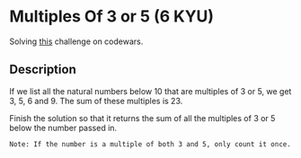 # Multiples Of 3 or 5 (6 KYU)

Solving [this](https://www.codewars.com/kata/514b92a657cdc65150000006/train/java) challenge on codewars.

## Description

If we list all the natural numbers below 10 that are multiples of 3 or 5, we get 3, 5, 6 and 9. The sum of these multiples is 23.

Finish the solution so that it returns the sum of all the multiples of 3 or 5 below the number passed in.

```
Note: If the number is a multiple of both 3 and 5, only count it once.
```